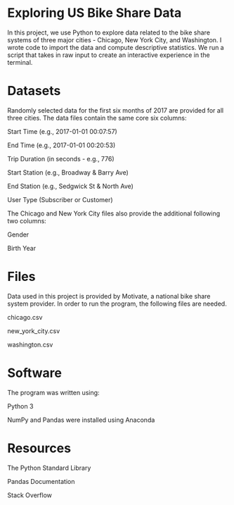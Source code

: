 # **Exploring US Bike Share Data**
In this project, we use Python to explore data related to the bike share systems of three major cities - Chicago, New York City, and Washington. I wrote code to import the data and compute descriptive statistics. We run a script that takes in raw input to create an interactive experience in the terminal.

# **Datasets**[](https://)
Randomly selected data for the first six months of 2017 are provided for all three cities. The data files contain the same core six columns:

Start Time (e.g., 2017-01-01 00:07:57)

End Time (e.g., 2017-01-01 00:20:53)

Trip Duration (in seconds - e.g., 776)

Start Station (e.g., Broadway & Barry Ave)

End Station (e.g., Sedgwick St & North Ave)

User Type (Subscriber or Customer)

The Chicago and New York City files also provide the additional following two columns:

Gender

Birth Year

# **Files**[](https://)
Data used in this project is provided by Motivate, a national bike share system provider. In order to run the program, the following files are needed.

chicago.csv

new_york_city.csv

washington.csv

# **Software**[](https://)
The program was written using:

Python 3

NumPy and Pandas were installed using Anaconda

# **Resources**[](https://)
The Python Standard Library

Pandas Documentation

Stack Overflow
